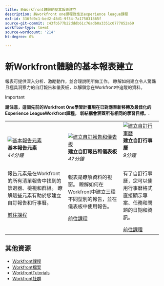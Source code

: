 ```yaml
---
title: 新Workfront體驗的基本報表建立
description: 將workfront one課程對應至experience league課程
exl-id: 336fd0c1-bed2-48d1-9f34-7a175031865f
source-git-commit: c43fb577b22dddb61c76adb0a3351c0777852a69
workflow-type: tm+mt
source-wordcount: '214'
ht-degree: 0%

---
```


# 新Workfront體驗的基本報表建立

報表可提供深入分析、激勵動作，並合理說明所做工作。 瞭解如何建立令人驚豔且極具洞察力的自訂報告和儀表板，以解鎖您在Workfront中追蹤的資料。

>[!IMPORTANT]
>
>**請注意，這個先前的Workfront One學習計畫現在已對應至新移轉及最佳化的Experience LeagueWorkfront課程。  新結構會涵蓋所有相同的學習目標。**.

<table>
  <tr>
   <td>
      <a href="https://experienceleague.adobe.com/?recommended=Workfront-U-1-2022.1.reporting">
      <img alt="基本報告元素" src="https://cdn.experienceleague.adobe.com/thumb/basic-reporting-elements.png"/>
      </a>
      <div>
         <strong>基本報告元素</strong></a>         
         <br/><em>44分鐘</em>
      </div>
      <p>
        <br/>
         報告元素是在Workfront的所有清單報告中找到的篩選器、檢視和群組。 瞭解這些元素有助於您建立自訂報告和行事曆。
      </p>
      <a  rel="noreferrer" target="_blank" href="https://experienceleague.adobe.com/?recommended=Workfront-U-1-2022.1.reporting" class="spectrum-Button spectrum-Button--primary spectrum-Button--sizeM">
      <span class="spectrum-Button-label has-no-wrap has-text-weight-bold">前往課程</span>
      </a>
   </td>   
   <td>
      <a href="https://experienceleague.adobe.com/?recommended=Workfront-U-1-2022.3.reporting">
      <img alt="建立自訂報告和儀表板" src="https://cdn.experienceleague.adobe.com/thumb/create-custom-reports-and-dashboards.png"/>
      </a>
      <div>
         <strong>建立自訂報告和儀表板</strong></a>         
         <br/><em>47分鐘</em>
      </div>
      <p>
        <br/>
         報表是瞭解資料的視窗。 瞭解如何在Workfront中建立三種不同型別的報告，並在儀表板中使用報告。
      </p>
      <a  rel="noreferrer" target="_blank" href="https://experienceleague.adobe.com/?recommended=Workfront-U-1-2022.3.reporting" class="spectrum-Button spectrum-Button--primary spectrum-Button--sizeM">
      <span class="spectrum-Button-label has-no-wrap has-text-weight-bold">前往課程</span>
      </a>
   </td>
    <td>
      <a href="https://experienceleague.adobe.com/?recommended=Workfront-U-1-2022.4.reporting">
      <img alt="建立自訂行事曆" src="https://cdn.experienceleague.adobe.com/thumb/create-a-custom-calendar.png"/>
      </a>
      <div>
         <strong>建立自訂行事曆</strong></a>         
         <br/><em>9分鐘</em>
      </div>
      <p>
        <br/>
         有了自訂行事曆，您可以使用行事曆格式直接顯示專案、任務和問題的日期和資訊。
      </p>
      <a  rel="noreferrer" target="_blank" href="https://experienceleague.adobe.com/?recommended=Workfront-U-1-2022.4.reporting" class="spectrum-Button spectrum-Button--primary spectrum-Button--sizeM">
      <span class="spectrum-Button-label has-no-wrap has-text-weight-bold">前往課程</span>
      </a>
   </td>
  </tr>
</table>

## 其他資源

* [Workfront課程](https://experienceleague.adobe.com/?lang=en&amp;Solution=Workfront#courses)
* [Workfront檔案](https://experienceleague.adobe.com/docs/workfront.html)
* [WorkfrontTutorials](https://experienceleague.adobe.com/docs/workfront-learn/tutorials-workfront/home.html)
* [Workfront社群](https://experienceleaguecommunities.adobe.com/t5/workfront/ct-p/workfront)
